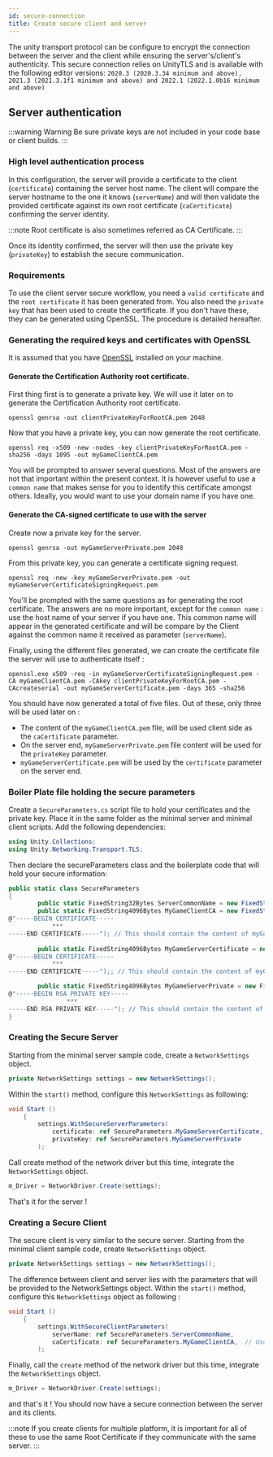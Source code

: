 ```yaml
---
id: secure-connection
title: Create secure client and server
---
```

The unity transport protocol can be configure to encrypt the connection between the server and the client while ensuring the server's/client's authenticity.
This secure connection relies on UnityTLS and is available with the following editor versions:
`2020.3 (2020.3.34 minimum and above),  2021.3 (2021.3.1f1 minimum and above) and 2022.1 (2022.1.0b16 minimum and above)`

## Server authentication

:::warning Warning
Be sure private keys are not included in your code base or client builds.
:::

### High level authentication process
In this configuration, the server will provide a certificate to the client (`certificate`) containing the server host name.
The client will compare the server hostname to the one it knows (`serverName`) and will then validate the provided certificate against its own root certificate (`caCertificate`) confirming the server identity.

:::note
Root certificate is also sometimes referred as CA Certificate.
:::

Once its identity confirmed, the server will then use the private key (`privateKey`) to establish the secure communication.

### Requirements
To use the client server secure workflow, you need a `valid certificate` and the `root certificate` it has been generated from. You also need the `private key` that has been used to create the certificate.
If you don't have these, they can be generated using OpenSSL. The procedure is detailed hereafter. 

### Generating the required keys and certificates with OpenSSL

It is assumed that you have [OpenSSL](https://www.openssl.org/) installed on your machine.

#### Generate the Certification Authority root certificate. 
First thing first is to generate a private key. We will use it later on to generate the Certification Authority root certificate. 
```shell
openssl genrsa -out clientPrivateKeyForRootCA.pem 2048
```
Now that you have a private key, you can now generate the root certificate.

```shell
openssl req -x509 -new -nodes -key clientPrivateKeyForRootCA.pem -sha256 -days 1095 -out myGameClientCA.pem
```
You will be prompted to answer several questions. Most of the answers are not that important within the present context. 
It is however useful to use a `common name` that makes sense for you to identify this certificate amongst others.
Ideally, you would want to use your domain name if you have one.


#### Generate the CA-signed certificate to use with the server
Create now a private key for the server. 
```shell
openssl genrsa -out myGameServerPrivate.pem 2048
```
From this private key, you can generate a certificate signing request. 
```shell
openssl req -new -key myGameServerPrivate.pem -out myGameServerCertificateSigningRequest.pem
```
You'll be prompted with the same questions as for generating the root certificate.
The answers are no more important, except for the `common name` : use the host name of your server if you have one. This common name 
will appear in the generated certificate and will be compare by the Client against the common name it received as parameter (`serverName`).

Finally, using the different files generated, we can create the certificate file the server will use to authenticate itself : 
```shell
openssl.exe x509 -req -in myGameServerCertificateSigningRequest.pem -CA myGameClientCA.pem -CAkey clientPrivateKeyForRootCA.pem -CAcreateserial -out myGameServerCertificate.pem -days 365 -sha256
```
You should have now generated a total of five files. Out of these, only three will be used later on : 
* The content of the `myGameClientCA.pem` file, will be used client side as the `caCertificate` parameter.
* On the server end, `myGameServerPrivate.pem` file content will be used for the `privateKey` parameter.
* `myGameServerCertificate.pem` will be used by the `certificate` parameter on the server end. 

### Boiler Plate file holding the secure parameters
Create a `SecureParameters.cs` script file to hold your certificates and the private key. Place it in the same folder as the minimal server and minimal client scripts.
Add the following dependencies: 
```cs
using Unity.Collections;
using Unity.Networking.Transport.TLS;
```
Then declare the secureParameters class and the boilerplate code that will hold your secure information:
```cs
public static class SecureParameters
{
        public static FixedString32Bytes ServerCommonName = new FixedString32Bytes("server_certificate_host_name");  // Use the common name you used to define the server certificate. 
        public static FixedString4096Bytes MyGameClientCA = new FixedString4096Bytes(
@"-----BEGIN CERTIFICATE-----
            ***   
-----END CERTIFICATE-----"); // This should contain the content of myGameClientCA.pem 
 
        public static FixedString4096Bytes MyGameServerCertificate = new FixedString4096Bytes(
@"-----BEGIN CERTIFICATE-----     
            ***   
-----END CERTIFICATE-----");; // This should contain the content of myGameServerCertificate.pem  

        public static FixedString4096Bytes MyGameServerPrivate = new FixedString4096Bytes(
@"-----BEGIN RSA PRIVATE KEY----- 
                ***  
-----END RSA PRIVATE KEY-----"); // This should contain the content of myGameServerPrivate.pem  
}
```  

### Creating the Secure Server


Starting from the minimal server sample code, create a `NetworkSettings` object.

```cs
private NetworkSettings settings = new NetworkSettings();
```

Within the `start()` method, configure this `NetworkSettings` as following: 
```cs
void Start ()
    {
        settings.WithSecureServerParameters(
            certificate: ref SecureParameters.MyGameServerCertificate,            // The content of the `myGameServerCertificate.pem`           
            privateKey: ref SecureParameters.MyGameServerPrivate                  // The content of `myGameServerPrivate.pem`
        );
```
Call create method of the network driver but this time, integrate the `NetworkSettings` object.
```cs 
m_Driver = NetworkDriver.Create(settings); 
```
That's it for the server !

### Creating a Secure Client

The secure client is very similar to the secure server. Starting from the minimal client sample code, create `NetworkSettings` object.
```cs
private NetworkSettings settings = new NetworkSettings();
```

The difference between client and server lies with the parameters that will be provided to the NetworkSettings object.
Within the `start()` method, configure this `NetworkSettings` object as following : 
```cs
void Start ()
    {
        settings.WithSecureClientParameters(
            serverName: ref SecureParameters.ServerCommonName,       
            caCertificate: ref SecureParameters.MyGameClientCA,  // Use the content of myGameClientCA.pem
        );
```
Finally, call the `create` method of the network driver but this time, integrate the `NetworkSettings` object.
```cs 
m_Driver = NetworkDriver.Create(settings); 
``` 
and that's it !
You should now have a secure connection between the server and its clients.

:::note 
If you create clients for multiple platform, it is important for all of these to use the same Root Certificate if they communicate with the same server.
:::

